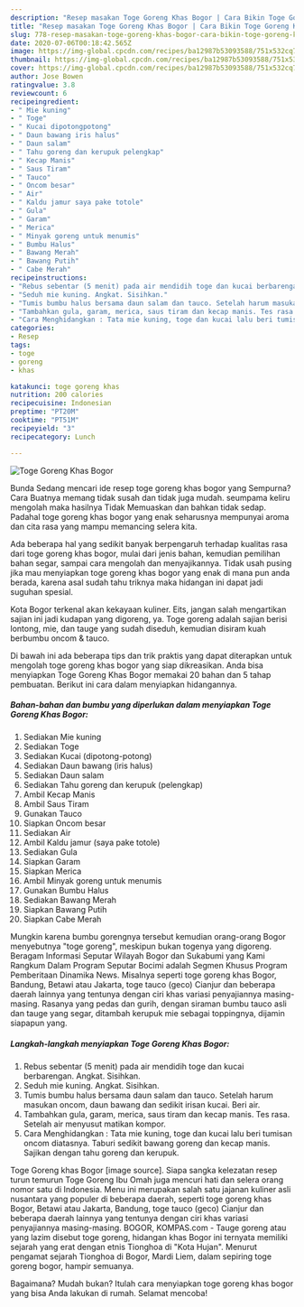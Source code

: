 ```yaml
---
description: "Resep masakan Toge Goreng Khas Bogor | Cara Bikin Toge Goreng Khas Bogor Yang Menggugah Selera"
title: "Resep masakan Toge Goreng Khas Bogor | Cara Bikin Toge Goreng Khas Bogor Yang Menggugah Selera"
slug: 778-resep-masakan-toge-goreng-khas-bogor-cara-bikin-toge-goreng-khas-bogor-yang-menggugah-selera
date: 2020-07-06T00:18:42.565Z
image: https://img-global.cpcdn.com/recipes/ba12987b53093588/751x532cq70/toge-goreng-khas-bogor-foto-resep-utama.jpg
thumbnail: https://img-global.cpcdn.com/recipes/ba12987b53093588/751x532cq70/toge-goreng-khas-bogor-foto-resep-utama.jpg
cover: https://img-global.cpcdn.com/recipes/ba12987b53093588/751x532cq70/toge-goreng-khas-bogor-foto-resep-utama.jpg
author: Jose Bowen
ratingvalue: 3.8
reviewcount: 6
recipeingredient:
- " Mie kuning"
- " Toge"
- " Kucai dipotongpotong"
- " Daun bawang iris halus"
- " Daun salam"
- " Tahu goreng dan kerupuk pelengkap"
- " Kecap Manis"
- " Saus Tiram"
- " Tauco"
- " Oncom besar"
- " Air"
- " Kaldu jamur saya pake totole"
- " Gula"
- " Garam"
- " Merica"
- " Minyak goreng untuk menumis"
- " Bumbu Halus"
- " Bawang Merah"
- " Bawang Putih"
- " Cabe Merah"
recipeinstructions:
- "Rebus sebentar (5 menit) pada air mendidih toge dan kucai berbarengan. Angkat. Sisihkan."
- "Seduh mie kuning. Angkat. Sisihkan."
- "Tumis bumbu halus bersama daun salam dan tauco. Setelah harum masukan oncom, daun bawang dan sedikit irisan kucai. Beri air."
- "Tambahkan gula, garam, merica, saus tiram dan kecap manis. Tes rasa. Setelah air menyusut matikan kompor."
- "Cara Menghidangkan : Tata mie kuning, toge dan kucai lalu beri tumisan oncom diatasnya. Taburi sedikit bawang goreng dan kecap manis. Sajikan dengan tahu goreng dan kerupuk."
categories:
- Resep
tags:
- toge
- goreng
- khas

katakunci: toge goreng khas 
nutrition: 200 calories
recipecuisine: Indonesian
preptime: "PT20M"
cooktime: "PT51M"
recipeyield: "3"
recipecategory: Lunch

---
```



![Toge Goreng Khas Bogor](https://img-global.cpcdn.com/recipes/ba12987b53093588/751x532cq70/toge-goreng-khas-bogor-foto-resep-utama.jpg)

Bunda Sedang mencari ide resep toge goreng khas bogor yang Sempurna? Cara Buatnya memang tidak susah dan tidak juga mudah. seumpama keliru mengolah maka hasilnya Tidak Memuaskan dan bahkan tidak sedap. Padahal toge goreng khas bogor yang enak seharusnya mempunyai aroma dan cita rasa yang mampu memancing selera kita.

Ada beberapa hal yang sedikit banyak berpengaruh terhadap kualitas rasa dari toge goreng khas bogor, mulai dari jenis bahan, kemudian pemilihan bahan segar, sampai cara mengolah dan menyajikannya. Tidak usah pusing jika mau menyiapkan toge goreng khas bogor yang enak di mana pun anda berada, karena asal sudah tahu triknya maka hidangan ini dapat jadi suguhan spesial.

Kota Bogor terkenal akan kekayaan kuliner. Eits, jangan salah mengartikan sajian ini jadi kudapan yang digoreng, ya. Toge goreng adalah sajian berisi lontong, mie, dan tauge yang sudah diseduh, kemudian disiram kuah berbumbu oncom &amp; tauco.


Di bawah ini ada beberapa tips dan trik praktis yang dapat diterapkan untuk mengolah toge goreng khas bogor yang siap dikreasikan. Anda bisa menyiapkan Toge Goreng Khas Bogor memakai 20 bahan dan 5 tahap pembuatan. Berikut ini cara dalam menyiapkan hidangannya.

<!--inarticleads1-->

##### Bahan-bahan dan bumbu yang diperlukan dalam menyiapkan Toge Goreng Khas Bogor:

1. Sediakan  Mie kuning
1. Sediakan  Toge
1. Sediakan  Kucai (dipotong-potong)
1. Sediakan  Daun bawang (iris halus)
1. Sediakan  Daun salam
1. Sediakan  Tahu goreng dan kerupuk (pelengkap)
1. Ambil  Kecap Manis
1. Ambil  Saus Tiram
1. Gunakan  Tauco
1. Siapkan  Oncom besar
1. Sediakan  Air
1. Ambil  Kaldu jamur (saya pake totole)
1. Sediakan  Gula
1. Siapkan  Garam
1. Siapkan  Merica
1. Ambil  Minyak goreng untuk menumis
1. Gunakan  Bumbu Halus
1. Sediakan  Bawang Merah
1. Siapkan  Bawang Putih
1. Siapkan  Cabe Merah


Mungkin karena bumbu gorengnya tersebut kemudian orang-orang Bogor menyebutnya &#34;toge goreng&#34;, meskipun bukan togenya yang digoreng. Beragam Informasi Seputar Wilayah Bogor dan Sukabumi yang Kami Rangkum Dalam Program Seputar Bocimi adalah Segmen Khusus Program Pemberitaan Dinamika News. Misalnya seperti toge goreng khas Bogor, Bandung, Betawi atau Jakarta, toge tauco (geco) Cianjur dan beberapa daerah lainnya yang tentunya dengan ciri khas variasi penyajiannya masing-masing. Rasanya yang pedas dan gurih, dengan siraman bumbu tauco asli dan tauge yang segar, ditambah kerupuk mie sebagai toppingnya, dijamin siapapun yang. 

<!--inarticleads2-->

##### Langkah-langkah menyiapkan Toge Goreng Khas Bogor:

1. Rebus sebentar (5 menit) pada air mendidih toge dan kucai berbarengan. Angkat. Sisihkan.
1. Seduh mie kuning. Angkat. Sisihkan.
1. Tumis bumbu halus bersama daun salam dan tauco. Setelah harum masukan oncom, daun bawang dan sedikit irisan kucai. Beri air.
1. Tambahkan gula, garam, merica, saus tiram dan kecap manis. Tes rasa. Setelah air menyusut matikan kompor.
1. Cara Menghidangkan : Tata mie kuning, toge dan kucai lalu beri tumisan oncom diatasnya. Taburi sedikit bawang goreng dan kecap manis. Sajikan dengan tahu goreng dan kerupuk.


Toge Goreng khas Bogor [image source]. Siapa sangka kelezatan resep turun temurun Toge Goreng Ibu Omah juga mencuri hati dan selera orang nomor satu di Indonesia. Menu ini merupakan salah satu jajanan kuliner asli nusantara yang populer di beberapa daerah, seperti toge goreng khas Bogor, Betawi atau Jakarta, Bandung, toge tauco (geco) Cianjur dan beberapa daerah lainnya yang tentunya dengan ciri khas variasi penyajiannya masing-masing. BOGOR, KOMPAS.com - Tauge goreng atau yang lazim disebut toge goreng, hidangan khas Bogor ini ternyata memiliki sejarah yang erat dengan etnis Tionghoa di &#34;Kota Hujan&#34;. Menurut pengamat sejarah Tionghoa di Bogor, Mardi Liem, dalam sepiring toge goreng bogor, hampir semuanya. 

Bagaimana? Mudah bukan? Itulah cara menyiapkan toge goreng khas bogor yang bisa Anda lakukan di rumah. Selamat mencoba!
